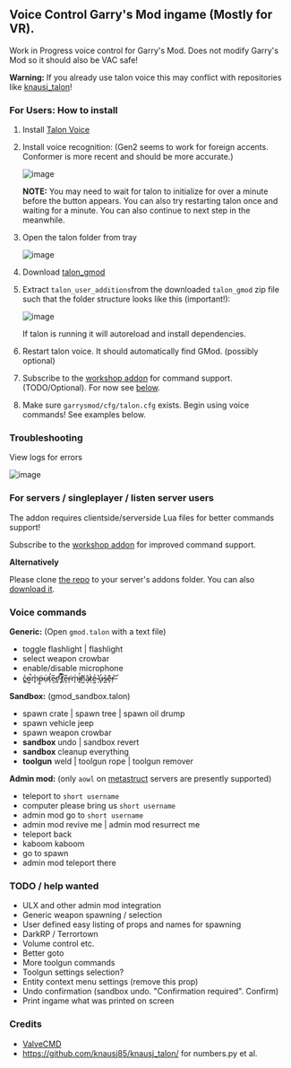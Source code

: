 ## Voice Control Garry's Mod ingame (Mostly for VR). 

Work in Progress voice control for Garry's Mod. Does not modify Garry's Mod so it should also be VAC safe!

**Warning:** If you already use talon voice this may conflict with repositories like [knausj_talon](https://github.com/knausj85/knausj_talon/)!


### For Users: How to install

 1. Install [Talon Voice](https://talonvoice.com/)
 2. Install voice recognition: (Gen2 seems to work for foreign accents. Conformer is more recent and should be more accurate.)
 
      ![image](https://user-images.githubusercontent.com/207340/156883300-794009b3-5a72-46dc-a4bc-720188f3cc9c.png)
      
      **NOTE:** You may need to wait for talon to initialize for over a minute before the button appears.
      You can also try restarting talon once and waiting for a minute. You can also continue to next step in the meanwhile.
      
 3. Open the talon folder from tray
  
     ![image](https://user-images.githubusercontent.com/207340/156883338-8097ddf1-31c1-4cec-9a4c-cb62f7359ae1.png)
 
 4. Download [talon_gmod](https://github.com/Metastruct/talon_gmod/archive/refs/heads/dev.zip)
 5. Extract `talon_user_additions`from the downloaded `talon_gmod` zip file such that the folder structure looks like this (important!): 
     
     ![image](https://user-images.githubusercontent.com/207340/156883351-13e8b385-7e78-448f-b5f0-ee0e6aa3fac0.png)
     
     If talon is running it will autoreload and install dependencies.
     
 6. Restart talon voice. It should automatically find GMod. (possibly optional)
 7. Subscribe to the [workshop addon](https://steamcommunity.com/sharedfiles/filedetails/?id=TODO) for command support. (TODO/Optional). For now see [below](#for-servers--singleplayer--listen-server-users).
 8. Make sure `garrysmod/cfg/talon.cfg` exists. Begin using voice commands! See examples below.

### Troubleshooting
  View logs for errors 
  
  ![image](https://user-images.githubusercontent.com/207340/156885913-a3783c2f-8085-4a5d-91b2-729ab851bf67.png)

### For servers / singleplayer / listen server users

The addon requires clientside/serverside Lua files for better commands support!

Subscribe to the [workshop addon](https://steamcommunity.com/sharedfiles/filedetails/?id=TODO) for improved command support.

**Alternatively**

Please clone [the repo](https://github.com/Metastruct/talon_gmod.git) to your server's addons folder. You can also [download it](https://github.com/Metastruct/talon_gmod/archive/refs/heads/dev.zip).

### Voice commands
**Generic:** (Open `gmod.talon` with a text file)
 - toggle flashlight | flashlight
 - select weapon crowbar
 - enable/disable microphone
 - c̵̳̀o̵͖̚m̷̥̀p̶̼̈ụ̵͗t̷̛̹e̵͔̅r̸̛̪ ̵͕̿t̸̲͆e̵͎̅r̴͘ͅm̵̨͑i̸̼͐n̸͍̆â̴͔ṭ̷̀ẻ̶͖ ̷̜̽u̶̢̓s̶̺͛e̶͊ͅr̶̦͝
 
**Sandbox:** (gmod_sandbox.talon)

 - spawn crate | spawn tree | spawn oil drump
 - spawn vehicle jeep
 - spawn weapon crowbar
 - **sandbox** undo | sandbox revert
 - **sandbox** cleanup everything
 - **toolgun** weld | toolgun rope | toolgun remover

**Admin mod:** (only `aowl` on [metastruct](https://metastruct.eu) servers are presently supported)
 - teleport to `short username`
 - computer please bring us `short username`
 - admin mod go to `short username`
 - admin mod revive me | admin mod resurrect me
 - teleport back
 - kaboom kaboom
 - go to spawn
 - admin mod teleport there

### TODO / help wanted

 - ULX and other admin mod integration
 - Generic weapon spawning / selection
 - User defined easy listing of props and names for spawning
 - DarkRP / Terrortown
 - Volume control etc.
 - Better goto
 - More toolgun commands
 - Toolgun settings selection?
 - Entity context menu settings (remove this prop)
 - Undo confirmation (sandbox undo. "Confirmation required". Confirm)
 - Print ingame what was printed on screen

### Credits
 - [ValveCMD](github.com/python1320/valvecmd)
 - https://github.com/knausj85/knausj_talon/ for numbers.py et al.
